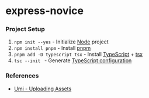 # express-novice

### Project Setup
1. `npm init --yes` - Initialize [Node](https://nodejs.org/en) project
2. `npm install pnpm` - Install [pnpm](https://pnpm.io/)
3. `pnpm add -D typescript tsx` - Install [TypeScript](https://www.typescriptlang.org/) + [tsx](https://tsx.is/)
4. `tsc --init ` - Generate [TypeScript configuration](https://www.typescriptlang.org/docs/handbook/tsconfig-json.html)

### References
- [Umi - Uploading Assets](https://developers.metaplex.com/umi/storage)


